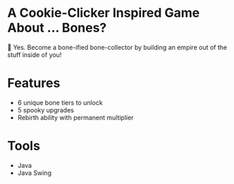 # A Cookie-Clicker Inspired Game About ... Bones?

🦴 Yes. Become a bone-ified bone-collector by building an empire out of the stuff inside of you!

# Features
- 6 unique bone tiers to unlock
- 5 spooky upgrades
- Rebirth ability with permanent multiplier

# Tools
- Java
- Java Swing
